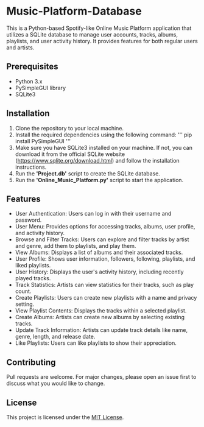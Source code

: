 # Music-Platform-Database

This is a Python-based Spotify-like Online Music Platform application that utilizes a SQLite database to manage user accounts, tracks, albums, playlists, and user activity history. It provides features for both regular users and artists.

## Prerequisites

- Python 3.x
- PySimpleGUI library
- SQLite3

## Installation

1. Clone the repository to your local machine.
2. Install the required dependencies using the following command:
'''
pip install PySimpleGUI
'''
3. Make sure you have SQLite3 installed on your machine. If not, you can download it from the official SQLite website (https://www.sqlite.org/download.html) and follow the installation instructions.
4. Run the **'Project.db'** script to create the SQLite database.
5. Run the **'Online_Music_Platform.py'** script to start the application.

## Features

- User Authentication: Users can log in with their username and password.
- User Menu: Provides options for accessing tracks, albums, user profile, and activity history.
- Browse and Filter Tracks: Users can explore and filter tracks by artist and genre, add them to playlists, and play them.
- View Albums: Displays a list of albums and their associated tracks.
- User Profile: Shows user information, followers, following, playlists, and liked playlists.
- User History: Displays the user's activity history, including recently played tracks.
- Track Statistics: Artists can view statistics for their tracks, such as play count.
- Create Playlists: Users can create new playlists with a name and privacy setting.
- View Playlist Contents: Displays the tracks within a selected playlist.
- Create Albums: Artists can create new albums by selecting existing tracks.
- Update Track Information: Artists can update track details like name, genre, length, and release date.
- Like Playlists: Users can like playlists to show their appreciation.


## Contributing

Pull requests are welcome. For major changes, please open an issue first to discuss what you would like to change.

## License

This project is licensed under the [MIT License](https://choosealicense.com/licenses/mit/).


